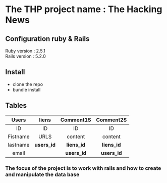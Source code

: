 
<h1>The THP project name : The Hacking News</h1>


<h2> Configuration ruby & Rails</h2>

Ruby version : 2.5.1
<br>
Rails version : 5.2.0

<h2> Install </h2>

 - clone the repo
 - bundle install


<h2> Tables </h2>

|   Users  |   liens  | Comment1S | Comment2S |
|:--------:|:--------:|:---------:|:---------:|
|    ID    |    ID    |     ID    |     ID    |
| Fistname |   URLS   |  content  |  content  |
| lastname | **users_id** |  **liens_id** |  **liens_id** |
|   email  |          |  **users_id** |  **users_id** |



<h3>The focus of the project is to work with rails and how to create and manipulate the data base</h3>
